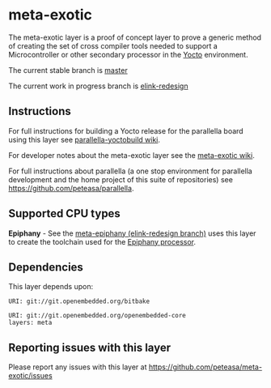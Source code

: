 # meta-exotic

The meta-exotic layer is a proof of concept layer to prove a generic method of creating the set of cross compiler tools needed to support a Microcontroller or other secondary processor in the [Yocto](http://www.yoctoproject.org/docs/latest/yocto-project-qs/yocto-project-qs.html) environment.

The current stable branch is [master](https://github.com/peteasa/meta-exotic/tree/master)

The current work in progress branch is [elink-redesign](https://github.com/peteasa/meta-exotic/tree/elink-redesign)

## Instructions

For full instructions for building a Yocto release for the parallella board using this layer see [parallella-yoctobuild wiki](https://github.com/peteasa/parallella-yoctobuild/wiki).

For developer notes about the meta-exotic layer see the [meta-exotic wiki](https://github.com/peteasa/meta-exotic/wiki).

For full instructions about parallella (a one stop environment for parallella development and the home project of this suite of repositories) see https://github.com/peteasa/parallella.

## Supported CPU types

**Epiphany** - See the [meta-epiphany (elink-redesign branch)](https://github.com/peteasa/meta-epiphany/tree/elink-redesign) uses this layer to create the toolchain used for the [Epiphany processor](http://www.adapteva.com/epiphanyiii).

## Dependencies

This layer depends upon:

	URI: git://git.openembedded.org/bitbake

	URI: git://git.openembedded.org/openembedded-core
	layers: meta

## Reporting issues with this layer

Please report any issues with this layer at https://github.com/peteasa/meta-exotic/issues
